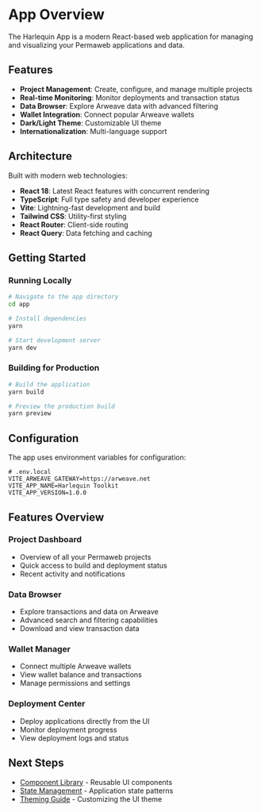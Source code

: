 # App Overview

The Harlequin App is a modern React-based web application for managing and visualizing your Permaweb applications and data.

## Features

- **Project Management**: Create, configure, and manage multiple projects
- **Real-time Monitoring**: Monitor deployments and transaction status
- **Data Browser**: Explore Arweave data with advanced filtering
- **Wallet Integration**: Connect popular Arweave wallets
- **Dark/Light Theme**: Customizable UI theme
- **Internationalization**: Multi-language support

## Architecture

Built with modern web technologies:

- **React 18**: Latest React features with concurrent rendering
- **TypeScript**: Full type safety and developer experience
- **Vite**: Lightning-fast development and build
- **Tailwind CSS**: Utility-first styling
- **React Router**: Client-side routing
- **React Query**: Data fetching and caching

## Getting Started

### Running Locally

```bash
# Navigate to the app directory
cd app

# Install dependencies
yarn

# Start development server
yarn dev
```

### Building for Production

```bash
# Build the application
yarn build

# Preview the production build
yarn preview
```

## Configuration

The app uses environment variables for configuration:

```env
# .env.local
VITE_ARWEAVE_GATEWAY=https://arweave.net
VITE_APP_NAME=Harlequin Toolkit
VITE_APP_VERSION=1.0.0
```

## Features Overview

### Project Dashboard

- Overview of all your Permaweb projects
- Quick access to build and deployment status
- Recent activity and notifications

### Data Browser

- Explore transactions and data on Arweave
- Advanced search and filtering capabilities
- Download and view transaction data

### Wallet Manager

- Connect multiple Arweave wallets
- View wallet balance and transactions
- Manage permissions and settings

### Deployment Center

- Deploy applications directly from the UI
- Monitor deployment progress
- View deployment logs and status

## Next Steps

- [Component Library](/app/components) - Reusable UI components
- [State Management](/app/state) - Application state patterns
- [Theming Guide](/app/theming) - Customizing the UI theme
